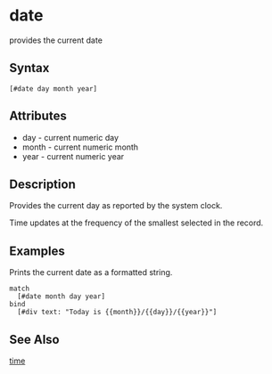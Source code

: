 # date

provides the current date

## Syntax

```
[#date day month year]
```

## Attributes

- day - current numeric day
- month - current numeric month
- year - current numeric year

## Description

Provides the current day as reported by the system clock.

Time updates at the frequency of the smallest selected in the record.

## Examples

Prints the current date as a formatted string.

```
match
  [#date month day year]
bind
  [#div text: "Today is {{month}}/{{day}}/{{year}}"]
```

## See Also

[time](time.md)